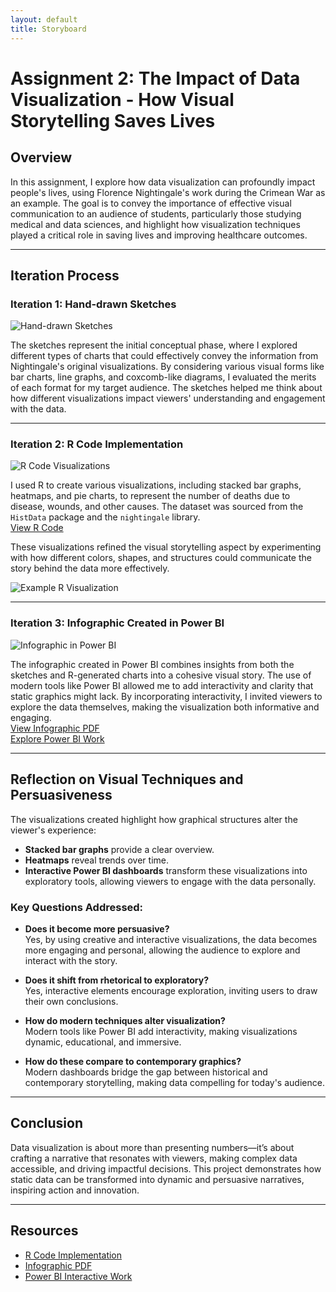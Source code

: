 ```yaml
---
layout: default
title: Storyboard
---
```

# Assignment 2: The Impact of Data Visualization - How Visual Storytelling Saves Lives

## Overview
In this assignment, I explore how data visualization can profoundly impact people's lives, using Florence Nightingale's work during the Crimean War as an example. The goal is to convey the importance of effective visual communication to an audience of students, particularly those studying medical and data sciences, and highlight how visualization techniques played a critical role in saving lives and improving healthcare outcomes.

---

## Iteration Process

### Iteration 1: Hand-drawn Sketches
![Hand-drawn Sketches](images/Image13.png)

The sketches represent the initial conceptual phase, where I explored different types of charts that could effectively convey the information from Nightingale's original visualizations. By considering various visual forms like bar charts, line graphs, and coxcomb-like diagrams, I evaluated the merits of each format for my target audience. The sketches helped me think about how different visualizations impact viewers' understanding and engagement with the data.

---

### Iteration 2: R Code Implementation
![R Code Visualizations](images/image17.png)

I used R to create various visualizations, including stacked bar graphs, heatmaps, and pie charts, to represent the number of deaths due to disease, wounds, and other causes. The dataset was sourced from the `HistData` package and the `nightingale` library.  
[View R Code](https://drive.google.com/file/d/1fy3rmqZTt_2nv1OxDG2jlnmHbdjcP6i4/view?usp=sharing)

These visualizations refined the visual storytelling aspect by experimenting with how different colors, shapes, and structures could communicate the story behind the data more effectively.

![Example R Visualization](images/image14.png)

---

### Iteration 3: Infographic Created in Power BI
![Infographic in Power BI](images/image15.png)

The infographic created in Power BI combines insights from both the sketches and R-generated charts into a cohesive visual story. The use of modern tools like Power BI allowed me to add interactivity and clarity that static graphics might lack. By incorporating interactivity, I invited viewers to explore the data themselves, making the visualization both informative and engaging.  
[View Infographic PDF](https://drive.google.com/file/d/1TziKhHqkQk588XkR63aUhDiYvdYIhBqX/view?usp=sharing)  
[Explore Power BI Work](https://drive.google.com/file/d/1y_E7Lj136c9FRb_kl-lUeiqVp9OrcMFD/view?usp=sharing)

---

## Reflection on Visual Techniques and Persuasiveness

The visualizations created highlight how graphical structures alter the viewer's experience:
- **Stacked bar graphs** provide a clear overview.
- **Heatmaps** reveal trends over time.
- **Interactive Power BI dashboards** transform these visualizations into exploratory tools, allowing viewers to engage with the data personally.

### Key Questions Addressed:
- **Does it become more persuasive?**  
  Yes, by using creative and interactive visualizations, the data becomes more engaging and personal, allowing the audience to explore and interact with the story.

- **Does it shift from rhetorical to exploratory?**  
  Yes, interactive elements encourage exploration, inviting users to draw their own conclusions.

- **How do modern techniques alter visualization?**  
  Modern tools like Power BI add interactivity, making visualizations dynamic, educational, and immersive.

- **How do these compare to contemporary graphics?**  
  Modern dashboards bridge the gap between historical and contemporary storytelling, making data compelling for today's audience.

---

## Conclusion
Data visualization is about more than presenting numbers—it’s about crafting a narrative that resonates with viewers, making complex data accessible, and driving impactful decisions. This project demonstrates how static data can be transformed into dynamic and persuasive narratives, inspiring action and innovation.

---

## Resources
- [R Code Implementation](https://drive.google.com/file/d/1fy3rmqZTt_2nv1OxDG2jlnmHbdjcP6i4/view?usp=sharing)
- [Infographic PDF](https://drive.google.com/file/d/1TziKhHqkQk588XkR63aUhDiYvdYIhBqX/view?usp=sharing)
- [Power BI Interactive Work](https://drive.google.com/file/d/1y_E7Lj136c9FRb_kl-lUeiqVp9OrcMFD/view?usp=sharing)
